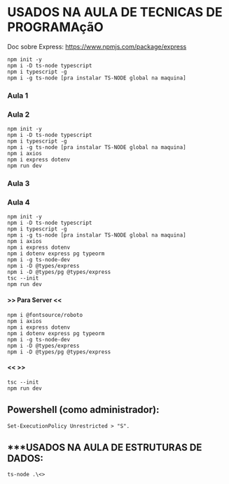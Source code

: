 # USADOS NA AULA DE TECNICAS DE PROGRAMAçãO
Doc sobre Express: https://www.npmjs.com/package/express

    npm init -y
    npm i -D ts-node typescript
    npm i typescript -g
    npm i -g ts-node [pra instalar TS-NODE global na maquina]


### Aula 1

### Aula 2
    npm init -y
    npm i -D ts-node typescript
    npm i typescript -g
    npm i -g ts-node [pra instalar TS-NODE global na maquina]
    npm i axios
    npm i express dotenv
    npm run dev

### Aula 3

### Aula 4
    npm init -y
    npm i -D ts-node typescript
    npm i typescript -g
    npm i -g ts-node [pra instalar TS-NODE global na maquina]
    npm i axios
    npm i express dotenv
    npm i dotenv express pg typeorm
    npm i -g ts-node-dev
    npm i -D @types/express
    npm i -D @types/pg @types/express
    tsc --init
    npm run dev

#### >> Para Server <<
    npm i @fontsource/roboto
    npm i axios
    npm i express dotenv
    npm i dotenv express pg typeorm
    npm i -g ts-node-dev
    npm i -D @types/express
    npm i -D @types/pg @types/express

#### <<  >>

    tsc --init
    npm run dev


## Powershell (como administrador):
    Set-ExecutionPolicy Unrestricted > "S".


## ***USADOS NA AULA DE ESTRUTURAS DE DADOS:

    ts-node .\<>